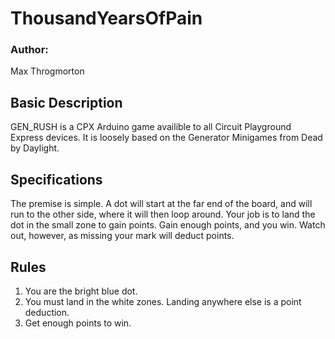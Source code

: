 # ThousandYearsOfPain

### Author:
Max Throgmorton

## Basic Description
GEN_RUSH is a CPX Arduino game availible to all Circuit Playground Express devices.
It is loosely based on the Generator Minigames from Dead by Daylight.

## Specifications
The premise is simple. A dot will start at the far end of the board, and will run to the other side, where it will then loop around.
Your job is to land the dot in the small zone to gain points.
Gain enough points, and you win.
Watch out, however, as missing your mark will deduct points.

## Rules
1. You are the bright blue dot.
2. You must land in the white zones. Landing anywhere else is a point deduction.
3. Get enough points to win.
